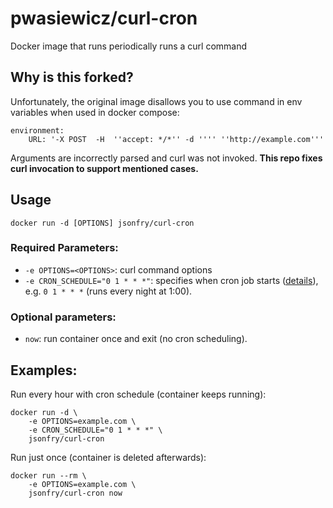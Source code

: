 # pwasiewicz/curl-cron

Docker image that runs periodically runs a curl command

## Why is this forked? 
Unfortunately, the original image disallows you to use command in env variables when used in docker compose:
```
environment:
    URL: '-X POST  -H  ''accept: */*'' -d '''' ''http://example.com'''
```

Arguments are incorrectly parsed and curl was not invoked.
**This repo fixes curl invocation to support mentioned cases.**

## Usage

    docker run -d [OPTIONS] jsonfry/curl-cron


### Required Parameters:

* `-e OPTIONS=<OPTIONS>`: curl command options
* `-e CRON_SCHEDULE="0 1 * * *"`: specifies when cron job starts ([details](http://en.wikipedia.org/wiki/Cron)), e.g. `0 1 * * *` (runs every night at 1:00).

### Optional parameters:

* `now`: run container once and exit (no cron scheduling).

## Examples:

Run every hour with cron schedule (container keeps running):

    docker run -d \
        -e OPTIONS=example.com \
        -e CRON_SCHEDULE="0 1 * * *" \
        jsonfry/curl-cron

Run just once (container is deleted afterwards):

    docker run --rm \
        -e OPTIONS=example.com \
        jsonfry/curl-cron now


